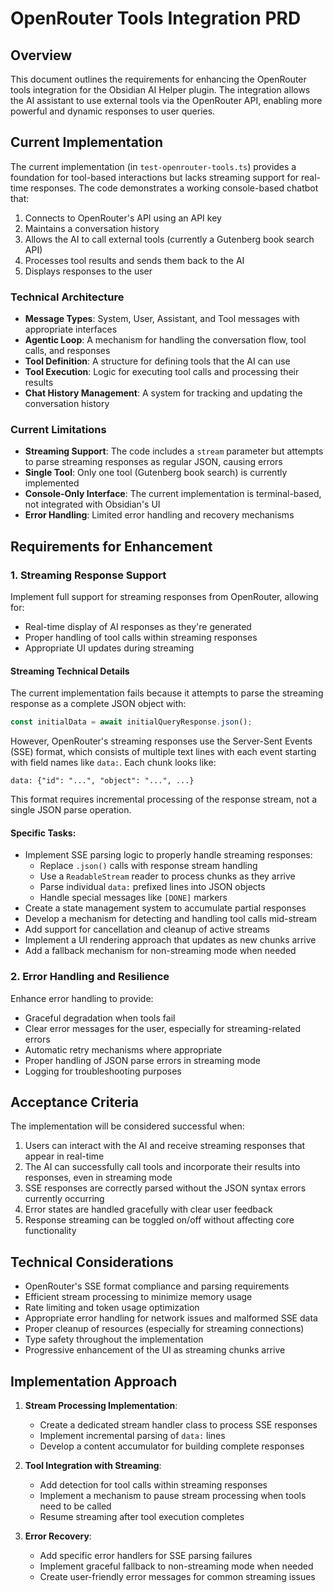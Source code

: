 # OpenRouter Tools Integration PRD

## Overview

This document outlines the requirements for enhancing the OpenRouter tools integration for the Obsidian AI Helper plugin. The integration allows the AI assistant to use external tools via the OpenRouter API, enabling more powerful and dynamic responses to user queries.

## Current Implementation

The current implementation (in `test-openrouter-tools.ts`) provides a foundation for tool-based interactions but lacks streaming support for real-time responses. The code demonstrates a working console-based chatbot that:

1. Connects to OpenRouter's API using an API key
2. Maintains a conversation history
3. Allows the AI to call external tools (currently a Gutenberg book search API)
4. Processes tool results and sends them back to the AI
5. Displays responses to the user

### Technical Architecture

-   **Message Types**: System, User, Assistant, and Tool messages with appropriate interfaces
-   **Agentic Loop**: A mechanism for handling the conversation flow, tool calls, and responses
-   **Tool Definition**: A structure for defining tools that the AI can use
-   **Tool Execution**: Logic for executing tool calls and processing their results
-   **Chat History Management**: A system for tracking and updating the conversation history

### Current Limitations

-   **Streaming Support**: The code includes a `stream` parameter but attempts to parse streaming responses as regular JSON, causing errors
-   **Single Tool**: Only one tool (Gutenberg book search) is currently implemented
-   **Console-Only Interface**: The current implementation is terminal-based, not integrated with Obsidian's UI
-   **Error Handling**: Limited error handling and recovery mechanisms

## Requirements for Enhancement

### 1. Streaming Response Support

Implement full support for streaming responses from OpenRouter, allowing for:

-   Real-time display of AI responses as they're generated
-   Proper handling of tool calls within streaming responses
-   Appropriate UI updates during streaming

#### Streaming Technical Details

The current implementation fails because it attempts to parse the streaming response as a complete JSON object with:

```typescript
const initialData = await initialQueryResponse.json();
```

However, OpenRouter's streaming responses use the Server-Sent Events (SSE) format, which consists of multiple text lines with each event starting with field names like `data:`. Each chunk looks like:

```
data: {"id": "...", "object": "...", ...}
```

This format requires incremental processing of the response stream, not a single JSON parse operation.

#### Specific Tasks:

-   Implement SSE parsing logic to properly handle streaming responses:
    -   Replace `.json()` calls with response stream handling
    -   Use a `ReadableStream` reader to process chunks as they arrive
    -   Parse individual `data:` prefixed lines into JSON objects
    -   Handle special messages like `[DONE]` markers
-   Create a state management system to accumulate partial responses
-   Develop a mechanism for detecting and handling tool calls mid-stream
-   Add support for cancellation and cleanup of active streams
-   Implement a UI rendering approach that updates as new chunks arrive
-   Add a fallback mechanism for non-streaming mode when needed

### 2. Error Handling and Resilience

Enhance error handling to provide:

-   Graceful degradation when tools fail
-   Clear error messages for the user, especially for streaming-related errors
-   Automatic retry mechanisms where appropriate
-   Proper handling of JSON parse errors in streaming mode
-   Logging for troubleshooting purposes

## Acceptance Criteria

The implementation will be considered successful when:

1. Users can interact with the AI and receive streaming responses that appear in real-time
2. The AI can successfully call tools and incorporate their results into responses, even in streaming mode
3. SSE responses are correctly parsed without the JSON syntax errors currently occurring
4. Error states are handled gracefully with clear user feedback
5. Response streaming can be toggled on/off without affecting core functionality

## Technical Considerations

-   OpenRouter's SSE format compliance and parsing requirements
-   Efficient stream processing to minimize memory usage
-   Rate limiting and token usage optimization
-   Appropriate error handling for network issues and malformed SSE data
-   Proper cleanup of resources (especially for streaming connections)
-   Type safety throughout the implementation
-   Progressive enhancement of the UI as streaming chunks arrive

## Implementation Approach

1. **Stream Processing Implementation**:

    - Create a dedicated stream handler class to process SSE responses
    - Implement incremental parsing of `data:` lines
    - Develop a content accumulator for building complete responses

2. **Tool Integration with Streaming**:

    - Add detection for tool calls within streaming responses
    - Implement a mechanism to pause stream processing when tools need to be called
    - Resume streaming after tool execution completes

3. **Error Recovery**:
    - Add specific error handlers for SSE parsing failures
    - Implement graceful fallback to non-streaming mode when needed
    - Create user-friendly error messages for common streaming issues
